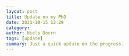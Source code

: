 ```yaml
---
layout: post
title: Update on my PhD
date: 2021-10-15 12:29
category: 
author: Niels Doorn
tags: [update]
summary: Just a quick update on the progress.
---
```


